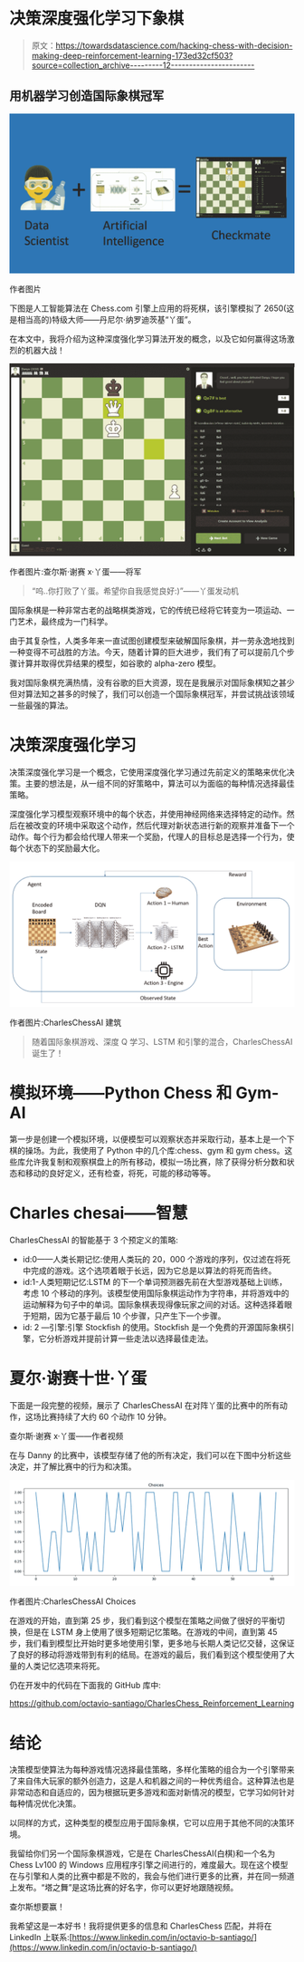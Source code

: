 # 决策深度强化学习下象棋

> 原文：<https://towardsdatascience.com/hacking-chess-with-decision-making-deep-reinforcement-learning-173ed32cf503?source=collection_archive---------12----------------------->

## 用机器学习创造国际象棋冠军

![](img/d66667017cf970c3504ba71b3e7ef4d8.png)

作者图片

下图是人工智能算法在 Chess.com 引擎上应用的将死棋，该引擎模拟了 2650(这是相当高的)特级大师——丹尼尔·纳罗迪茨基“丫蛋”。

在本文中，我将介绍为这种深度强化学习算法开发的概念，以及它如何赢得这场激烈的机器大战！

![](img/fb4ef1ff17a0a31663a6ec85054f1fc4.png)

作者图片:查尔斯·谢赛 x·丫蛋——将军

> “呜..你打败了丫蛋。希望你自我感觉良好:)”——丫蛋发动机

国际象棋是一种非常古老的战略棋类游戏，它的传统已经将它转变为一项运动、一门艺术，最终成为一门科学。

由于其复杂性，人类多年来一直试图创建模型来破解国际象棋，并一劳永逸地找到一种变得不可战胜的方法。今天，随着计算的巨大进步，我们有了可以提前几个步骤计算并取得优异结果的模型，如谷歌的 alpha-zero 模型。

我对国际象棋充满热情，没有谷歌的巨大资源，现在是我展示对国际象棋知之甚少但对算法知之甚多的时候了，我们可以创造一个国际象棋冠军，并尝试挑战该领域一些最强的算法。

# 决策深度强化学习

决策深度强化学习是一个概念，它使用深度强化学习通过先前定义的策略来优化决策。主要的想法是，从一组不同的好策略中，算法可以为面临的每种情况选择最佳策略。

深度强化学习模型观察环境中的每个状态，并使用神经网络来选择特定的动作。然后在被改变的环境中采取这个动作，然后代理对新状态进行新的观察并准备下一个动作。每个行为都会给代理人带来一个奖励，代理人的目标总是选择一个行为，使每个状态下的奖励最大化。

![](img/8cfad355799a811e37fe03798daaf789.png)

作者图片:CharlesChessAI 建筑

> 随着国际象棋游戏、深度 Q 学习、LSTM 和引擎的混合，CharlesChessAI 诞生了！

# 模拟环境——Python Chess 和 Gym-AI

第一步是创建一个模拟环境，以便模型可以观察状态并采取行动，基本上是一个下棋的操场。为此，我使用了 Python 中的几个库:chess、gym 和 gym chess。这些库允许我复制和观察棋盘上的所有移动，模拟一场比赛，除了获得分析分数和状态和移动的良好定义，还有检查，将死，可能的移动等等。

# Charles chesai——智慧

CharlesChessAI 的智能基于 3 个预定义的策略:

*   id:0——人类长期记忆:使用人类玩的 20，000 个游戏的序列，仅过滤在将死中完成的游戏。这个选项着眼于长远，因为它总是以算法的将死而告终。
*   id:1-人类短期记忆:LSTM 的下一个单词预测器先前在大型游戏基础上训练，考虑 10 个移动的序列。该模型使用国际象棋运动作为字符串，并将游戏中的运动解释为句子中的单词。国际象棋表现得像玩家之间的对话。这种选择着眼于短期，因为它基于最后 10 个步骤，只产生下一个步骤。
*   id: 2 —引擎:引擎 Stockfish 的使用。Stockfish 是一个免费的开源国际象棋引擎，它分析游戏并提前计算一些走法以选择最佳走法。

# 夏尔·谢赛十世·丫蛋

下面是一段完整的视频，展示了 CharlesChessAI 在对阵丫蛋的比赛中的所有动作，这场比赛持续了大约 60 个动作 10 分钟。

查尔斯·谢赛 x·丫蛋——作者视频

在与 Danny 的比赛中，该模型存储了他的所有决定，我们可以在下图中分析这些决定，并了解比赛中的行为和决策。

![](img/a2b9c02cea1e051ccf0642103e173bd9.png)

作者图片:CharlesChessAI Choices

在游戏的开始，直到第 25 步，我们看到这个模型在策略之间做了很好的平衡切换，但是在 LSTM 身上使用了很多短期记忆策略。在游戏的中间，直到第 45 步，我们看到模型比开始时更多地使用引擎，更多地与长期人类记忆交替，这保证了良好的移动将游戏带到有利的结局。在游戏的最后，我们看到这个模型使用了大量的人类记忆选项来将死。

仍在开发中的代码在下面我的 GitHub 库中:

<https://github.com/octavio-santiago/CharlesChess_Reinforcement_Learning>  

# 结论

决策模型使算法为每种游戏情况选择最佳策略，多样化策略的组合为一个引擎带来了来自伟大玩家的额外创造力，这是人和机器之间的一种优秀组合。这种算法也是非常动态和自适应的，因为根据玩更多游戏和面对新情况的模型，它学习如何针对每种情况优化决策。

以同样的方式，这种类型的模型应用于国际象棋，它可以应用于其他不同的决策环境。

我留给你们另一个国际象棋游戏，它是在 CharlesChessAI(白棋)和一个名为 Chess Lv100 的 Windows 应用程序引擎之间进行的，难度最大。现在这个模型在与引擎和人类的比赛中都是不败的，我会与他们进行更多的比赛，并在同一频道上发布。“塔之舞”是这场比赛的好名字，你可以更好地跟随视频。

查尔斯想要赢！

我希望这是一本好书！我将提供更多的信息和 CharlesChess 匹配，并将在 LinkedIn 上联系:[https://www.linkedin.com/in/octavio-b-santiago/](https://www.linkedin.com/in/octavio-b-santiago/)